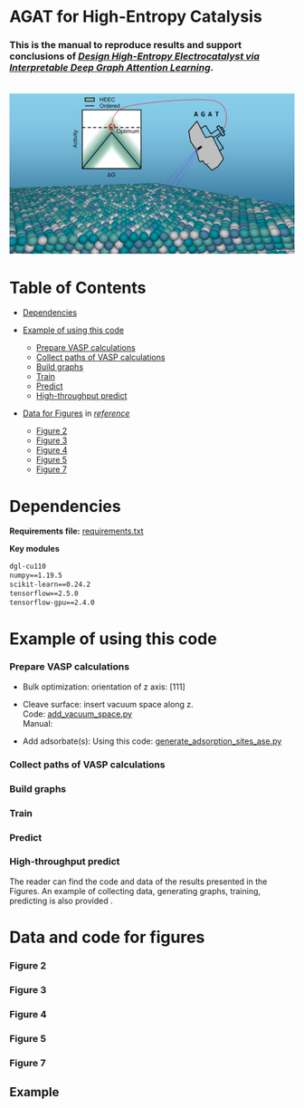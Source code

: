 # **AGAT for High-Entropy Catalysis**
### This is the manual to reproduce  results and support conclusions of [***Design High-Entropy Electrocatalyst via Interpretable Deep Graph Attention Learning***](url).   <br>    <br>
![Graphical-abstract](files/Graphical%20abstract%20-%20github.jpg)

# Table of Contents
- [Dependencies](#dependencies)  
- [Example of using this code](#example-of-using-this-code)   
  - [Prepare VASP calculations](#prepare-VASP-calculations)  
  - [Collect paths of VASP calculations](#collect-paths-of-VASP-calculations)  
  - [Build graphs](#build-graphs)  
  - [Train](#train)  
  - [Predict](#predict)  
  - [High-throughput predict](#high-throughput-predict)  

- [Data for Figures](#data-and-code-for-figures) in *[reference](url)*
  - [Figure 2](#figure-2)
  - [Figure 3](#figure-3)
  - [Figure 4](#figure-4)
  - [Figure 5](#figure-5)
  - [Figure 7](#figure-7)

# Dependencies
**Requirements file:** [requirements.txt](requirements.txt)

**Key modules**
```
dgl-cu110
numpy==1.19.5
scikit-learn==0.24.2
tensorflow==2.5.0
tensorflow-gpu==2.4.0
```
# Example of using this code
### Prepare VASP calculations
- Bulk optimization: orientation of z axis: [111]
- Cleave surface: insert vacuum space along z.  
  Code: [add_vacuum_space.py](tools/add_vacuum_space.py)  
  Manual: [](url)  
  
- Add adsorbate(s): Using this code: [generate_adsorption_sites_ase.py](tools/generate_adsorption_sites_ase.py)
### Collect paths of VASP calculations
### Build graphs
### Train
### Predict
### High-throughput predict

The reader can find the code and data of the results presented in the Figures. An example of collecting data, generating graphs, training, predicting is also provided
.
# Data and code for figures
### Figure 2
### Figure 3
### Figure 4
### Figure 5
### Figure 7

## Example

